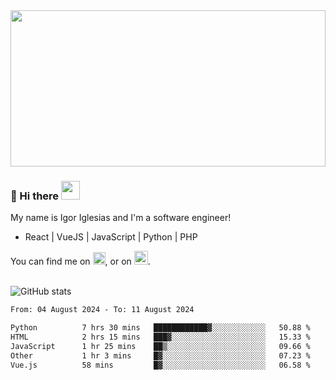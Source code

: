 <img src="https://c.tenor.com/KjVxfRrrncUAAAAd/matrix.gif" width="100%" height="250px">

### 🔭 Hi there <img src="https://raw.githubusercontent.com/MartinHeinz/MartinHeinz/master/wave.gif" width="30px">


My name is Igor Iglesias and I'm a software engineer!
<br>

<ul>
  <li> React | VueJS | JavaScript | Python | PHP </li>
</ul>
You can find me on <a href="https://twitter.com/IgorIglesias5"><img src="https://i.imgur.com/JLLlB5S.png" width="20px"></a>, or on <a href="https://www.linkedin.com/in/igor-iglesias-62478428/"><img src="https://i.imgur.com/PXyIkWx.png" width="22px"></a>.

<br>
<br>

![GitHub stats](https://github-readme-stats.vercel.app/api?username=igoiglesias&show_icons=true&count_private=true&theme=chartreuse-dark&hide_title=true)

<!--START_SECTION:waka-->

```txt
From: 04 August 2024 - To: 11 August 2024

Python          7 hrs 30 mins   ████████████▓░░░░░░░░░░░░   50.88 %
HTML            2 hrs 15 mins   ███▓░░░░░░░░░░░░░░░░░░░░░   15.33 %
JavaScript      1 hr 25 mins    ██▒░░░░░░░░░░░░░░░░░░░░░░   09.66 %
Other           1 hr 3 mins     █▓░░░░░░░░░░░░░░░░░░░░░░░   07.23 %
Vue.js          58 mins         █▓░░░░░░░░░░░░░░░░░░░░░░░   06.58 %
```

<!--END_SECTION:waka-->

